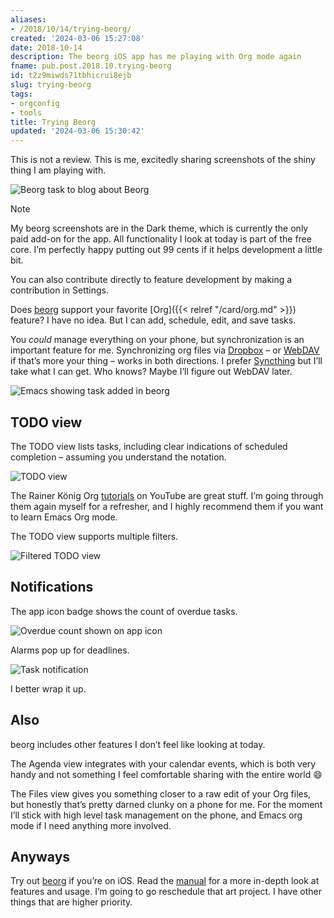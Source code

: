 ```yaml
---
aliases:
- /2018/10/14/trying-beorg/
created: '2024-03-06 15:27:08'
date: 2018-10-14
description: The beorg iOS app has me playing with Org mode again
fname: pub.post.2018.10.trying-beorg
id: t2z9miwds71tbhicrui8ejb
slug: trying-beorg
tags:
- orgconfig
- tools
title: Trying Beorg
updated: '2024-03-06 15:30:42'
---
```


This is not a review. This is me, excitedly sharing screenshots of the shiny thing I am playing with.

![Beorg task to blog about Beorg](assets/img/2018/cover-2018-10-14.png)

> [!NOTE]
> My beorg screenshots are in the Dark theme, which is currently the only paid add-on for the app. All functionality I look at today is part of the free core. I’m perfectly happy putting out 99 cents if it helps development a little bit.
>
> You can also contribute directly to feature development by making a contribution in Settings.

Does [beorg](https://beorgapp.com/) support your favorite [Org]({{< relref "/card/org.md" >}}) feature? I have no idea. But I can add, schedule, edit, and save tasks.

You *could* manage everything on your phone, but synchronization is an important feature for me. Synchronizing org files via [Dropbox](https://www.dropbox.com/) – or [WebDAV](https://en.wikipedia.org/wiki/WebDAV) if that’s more your thing – works in both directions. I prefer [Syncthing](https://syncthing.net/) but I’ll take what I can get. Who knows? Maybe I’ll figure out WebDAV later.

![Emacs showing task added in beorg](assets/img/2018/emacs-synced.png)

## TODO view

The TODO view lists tasks, including clear indications of scheduled completion – assuming you understand the notation.

![TODO view](assets/img/2018/agenda-view.png)

The Rainer König Org [tutorials](https://www.youtube.com/watch?v=sQS06Qjnkcc&list=PLVtKhBrRV_ZkPnBtt_TD1Cs9PJlU0IIdE) on YouTube are great stuff. I’m going through them again myself for a refresher, and I highly recommend them if you want to learn Emacs Org mode.

The TODO view supports multiple filters.

![Filtered TODO view](assets/img/2018/agenda-filtered.png)

## Notifications

The app icon badge shows the count of overdue tasks.

![Overdue count shown on app icon](assets/img/2018/notifications.jpg)

Alarms pop up for deadlines.

![Task notification](assets/img/2018/alarm.png)

I better wrap it up.

## Also

beorg includes other features I don’t feel like looking at today.

The Agenda view integrates with your calendar events, which is both very handy and not something I feel comfortable sharing with the entire world :smile:

The Files view gives you something closer to a raw edit of your Org files, but honestly that’s pretty darned clunky on a phone for me. For the moment I’ll stick with high level task management on the phone, and Emacs org mode if I need anything more involved.

## Anyways

Try out [beorg](https://beorgapp.com/) if you’re on iOS. Read the [manual](https://beorgapp.com/manual/) for a more in-depth look at features and usage. I’m going to go reschedule that art project. I have other things that are higher priority.